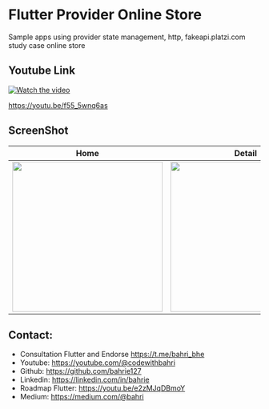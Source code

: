 # Flutter Provider Online Store

Sample apps using provider state management, http, fakeapi.platzi.com study case online store

## Youtube Link

[![Watch the video](https://img.youtube.com/vi/f55_5wnq6as/sddefault.jpg)](https://youtu.be/f55_5wnq6as)

https://youtu.be/f55_5wnq6as

## ScreenShot

| Home        | Detail    |
|--------------|-----------|
| <img src="1.png" width="300"/> | <img src="2.png" width="300"/>      |

## Contact:
* Consultation Flutter and Endorse https://t.me/bahri_bhe
* Youtube: https://youtube.com/@codewithbahri
* Github: https://github.com/bahrie127
* Linkedin: https://linkedin.com/in/bahrie
* Roadmap Flutter: https://youtu.be/e2zMJqDBmoY
* Medium: https://medium.com/@bahri

